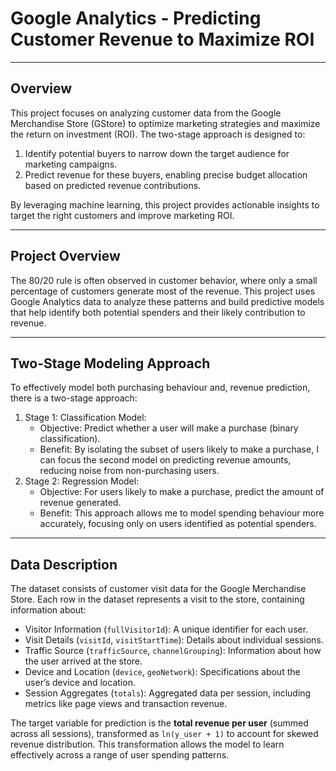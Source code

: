 # Google Analytics - Predicting Customer Revenue to Maximize ROI
---
## Overview

This project focuses on analyzing customer data from the Google Merchandise Store (GStore) to optimize marketing strategies and maximize the return on investment (ROI). The two-stage approach is designed to:

1. Identify potential buyers to narrow down the target audience for marketing campaigns.
2. Predict revenue for these buyers, enabling precise budget allocation based on predicted revenue contributions.

By leveraging machine learning, this project provides actionable insights to target the right customers and improve marketing ROI.

---

## Project Overview

The 80/20 rule is often observed in customer behavior, where only a small percentage of customers generate most of the revenue. This project uses Google Analytics data to analyze these patterns and build predictive models that help identify both potential spenders and their likely contribution to revenue.

---

## Two-Stage Modeling Approach

To effectively model both purchasing behaviour and, revenue prediction, there is a two-stage approach:
1. Stage 1: Classification Model:
   - Objective: Predict whether a user will make a purchase (binary classification).
   - Benefit: By isolating the subset of users likely to make a purchase, I can focus the second model on predicting revenue amounts, reducing noise from non-purchasing users.
3. Stage 2: Regression Model:
   - Objective: For users likely to make a purchase, predict the amount of revenue generated.
   - Benefit: This approach allows me to model spending behaviour more accurately, focusing only on users identified as potential spenders.

---

## Data Description

The dataset consists of customer visit data for the Google Merchandise Store. Each row in the dataset represents a visit to the store, containing information about:

- Visitor Information (`fullVisitorId`): A unique identifier for each user.
- Visit Details (`visitId`, `visitStartTime`): Details about individual sessions.
- Traffic Source (`trafficSource`, `channelGrouping`): Information about how the user arrived at the store.
- Device and Location (`device`, `geoNetwork`): Specifications about the user’s device and location.
- Session Aggregates (`totals`): Aggregated data per session, including metrics like page views and transaction revenue.

The target variable for prediction is the **total revenue per user** (summed across all sessions), transformed as `ln(y_user + 1)` to account for skewed revenue distribution. This transformation allows the model to learn effectively across a range of user spending patterns.
